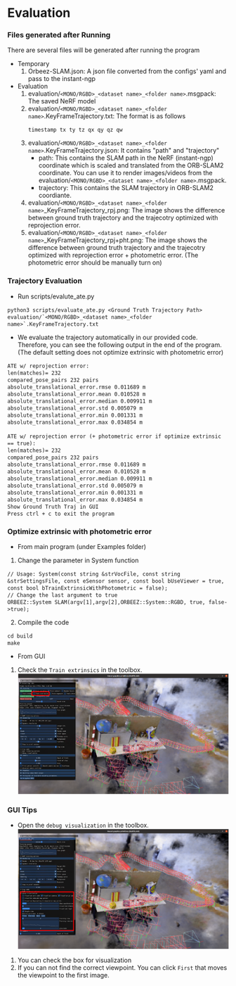 # Evaluation
### Files generated after Running
There are several files will be generated after running the program
- Temporary 
	1. Orbeez-SLAM.json: A json file converted from the configs' yaml and pass to the instant-ngp
- Evaluation
	1. evaluation/`<MONO/RGBD>_<dataset name>_<folder name>`.msgpack: The saved NeRF model
	2. evaluation/`<MONO/RGBD>_<dataset name>_<folder name>`.KeyFrameTrajectory.txt:
		The format is as follows
		```
		timestamp tx ty tz qx qy qz qw
		```
	3. evaluation/`<MONO/RGBD>_<dataset name>_<folder name>`.KeyFrameTrajectory.json:
		It contains "path" and "trajectory"
		- path: This contains the SLAM path in the NeRF (instant-ngp) coordinate which is scaled and translated from the ORB-SLAM2 coordinate. You can use it to render images/videos from the evaluation/`<MONO/RGBD>_<dataset name>_<folder name>`.msgpack. 
		- trajectory: This contains the SLAM trajectory in ORB-SLAM2 coordiante.
	4. evaluation/`<MONO/RGBD>_<dataset name>_<folder name>`_KeyFrameTrajectory_rpj.png: The image shows the difference between ground truth trajectory and the trajecotry optimized with reprojection error.
	5. evaluation/`<MONO/RGBD>_<dataset name>_<folder name>`_KeyFrameTrajectory_rpj+pht.png: The image shows the difference between ground truth trajectory and the trajecotry optimized with reprojection error + photometric error. (The photometric error should be manually turn on)

### Trajectory Evaluation
- Run scripts/evalute_ate.py 
```
python3 scripts/evaluate_ate.py <Ground Truth Trajectory Path> evaluation/`<MONO/RGBD>_<dataset name>_<folder name>`.KeyFrameTrajectory.txt
```
- We evaluate the trajectory automatically in our provided code. Therefore, you can see the following output in the end of the program. (The default setting does not optimize extrinsic with photometric error)
```
ATE w/ reprojection error:
len(matches)= 232
compared_pose_pairs 232 pairs
absolute_translational_error.rmse 0.011689 m
absolute_translational_error.mean 0.010528 m
absolute_translational_error.median 0.009911 m
absolute_translational_error.std 0.005079 m
absolute_translational_error.min 0.001331 m
absolute_translational_error.max 0.034854 m

ATE w/ reprojection error (+ photometric error if optimize extrinsic == true):
len(matches)= 232
compared_pose_pairs 232 pairs
absolute_translational_error.rmse 0.011689 m
absolute_translational_error.mean 0.010528 m
absolute_translational_error.median 0.009911 m
absolute_translational_error.std 0.005079 m
absolute_translational_error.min 0.001331 m
absolute_translational_error.max 0.034854 m
Show Ground Truth Traj in GUI
Press ctrl + c to exit the program 
```

### Optimize extrinsic with photometric error
- From main program (under Examples folder)
1. Change the parameter in System function
```
// Usage: System(const string &strVocFile, const string &strSettingsFile, const eSensor sensor, const bool bUseViewer = true, const bool bTrainExtrinsicWithPhotometric = false);
// Change the last argument to true
ORBEEZ::System SLAM(argv[1],argv[2],ORBEEZ::System::RGBD, true, false->true);
```
2. Compile the code
```
cd build
make
```
- From GUI
1. Check the `Train extrinsics` in the toolbox.
![Alt text](extrinsic.png?raw=true "extrinsic")

### GUI Tips
- Open the `debug visualization` in the toolbox.
![Alt text](tips.png?raw=true "tips")
1. You can check the box for visualization
2. If you can not find the correct viewpoint. You can click `First` that moves the viewpoint to the first image.